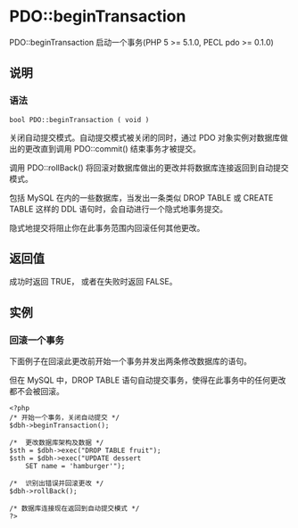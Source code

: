 # PDO::beginTransaction



PDO::beginTransaction 启动一个事务(PHP 5 &gt;= 5.1.0, PECL pdo &gt;= 0.1.0)

## 说明

### 语法

```
bool PDO::beginTransaction ( void )

```

关闭自动提交模式。自动提交模式被关闭的同时，通过 PDO 对象实例对数据库做出的更改直到调用 PDO::commit() 结束事务才被提交。

调用 PDO::rollBack() 将回滚对数据库做出的更改并将数据库连接返回到自动提交模式。

包括 MySQL 在内的一些数据库，当发出一条类似 DROP TABLE 或 CREATE TABLE 这样的 DDL 语句时，会自动进行一个隐式地事务提交。

隐式地提交将阻止你在此事务范围内回滚任何其他更改。

## 返回值

成功时返回 TRUE， 或者在失败时返回 FALSE。

## 实例

### 回滚一个事务

下面例子在回滚此更改前开始一个事务并发出两条修改数据库的语句。

但在 MySQL 中，DROP TABLE 语句自动提交事务，使得在此事务中的任何更改都不会被回滚。

```
<?php
/* 开始一个事务，关闭自动提交 */
$dbh->beginTransaction();

/*  更改数据库架构及数据 */
$sth = $dbh->exec("DROP TABLE fruit");
$sth = $dbh->exec("UPDATE dessert
    SET name = 'hamburger'");

/*  识别出错误并回滚更改 */
$dbh->rollBack();

/* 数据库连接现在返回到自动提交模式 */
?>

```




